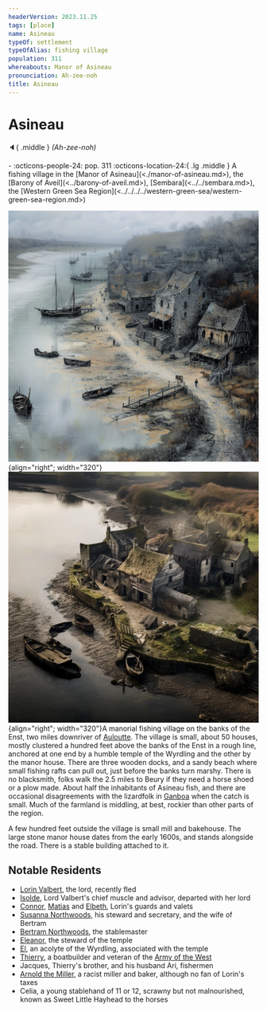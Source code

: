 ```yaml
---
headerVersion: 2023.11.25
tags: [place]
name: Asineau
typeOf: settlement
typeOfAlias: fishing village
population: 311
whereabouts: Manor of Asineau
pronunciation: Ah-zee-noh
title: Asineau
---
```

# Asineau
:speaker:{ .middle } *(Ah-zee-noh)*  
<div class="grid cards ext-narrow-margin ext-one-column" markdown>
-  
    :octicons-people-24: pop. 311  
    :octicons-location-24:{ .lg .middle } A fishing village in the [Manor of Asineau](<./manor-of-asineau.md>), the [Barony of Aveil](<../barony-of-aveil.md>), [Sembara](<../../sembara.md>), the [Western Green Sea Region](<../../../../western-green-sea/western-green-sea-region.md>)  
</div>


![Asineau Image 2](../../../../../assets/asineau-image-2.png){align="right"; width="320"} ![Asineau Docks](../../../../../assets/asineau-docks.jpg){align="right"; width="320"}A manorial fishing village on the banks of the Enst, two miles downriver of [Auloutte](<./auloutte.md>). The village is small, about 50 houses, mostly clustered a hundred feet above the banks of the Enst in a rough line, anchored at one end by a humble temple of the Wyrdling and the other by the manor house. There are three wooden docks, and a sandy beach where small fishing rafts can pull out, just before the banks turn marshy. There is no blacksmith, folks walk the 2.5 miles to Beury if they need a horse shoed or a plow made. About half the inhabitants of Asineau fish, and there are occasional disagreements with the lizardfolk in [Ganboa](<./ganboa.md>) when the catch is small. Much of the farmland is middling, at best, rockier than other parts of the region.

A few hundred feet outside the village is small mill and bakehouse. The large stone manor house dates from the early 1600s, and stands alongside the road. There is a stable building attached to it. 

## Notable Residents

* [Lorin Valbert](<../../../../../people/sembarans/lorin-valbert.md>), the lord, recently fled
* [Isolde](<../../../../../people/sembarans/isolde.md>), Lord Valbert's chief muscle and advisor, departed with her lord
* [Connor](<../../../../../people/sembarans/connor.md>), [Matias](<../../../../../people/sembarans/matias.md>) and [Elbeth](<../../../../../people/sembarans/elbeth.md>), Lorin's guards and valets
* [Susanna Northwoods](<../../../../../people/sembarans/susanna-northwoods.md>), his steward and secretary, and the wife of Bertram
* [Bertram Northwoods](<../../../../../people/sembarans/bertram-northwoods.md>), the stablemaster
* [Eleanor](<../../../../../people/sembarans/eleanor.md>), the steward of the temple
* [El](<../../../../../people/sembarans/el.md>), an acolyte of the Wyrdling, associated with the temple
* [Thierry](<../../../../../people/sembarans/thierry.md>), a boatbuilder and veteran of the [Army of the West](<../../../../../groups/sembaran-army/army-of-the-west.md>)
* Jacques, Thierry's brother, and his husband Ari, fishermen
* [Arnold the Miller](<../../../../../people/sembarans/arnold-the-miller.md>), a racist miller and baker, although no fan of Lorin's taxes
* Celia, a young stablehand of 11 or 12, scrawny but not malnourished, known as Sweet Little Hayhead to the horses

